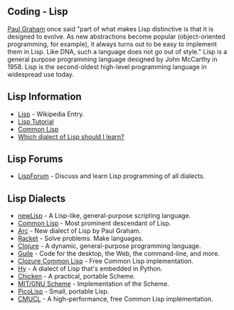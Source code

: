 ## Coding - Lisp

[Paul Graham](https://en.wikipedia.org/wiki/Paul_Graham_(programmer)) once said "part of what makes Lisp distinctive is that it is designed to evolve. As new abstractions become popular (object-oriented programming, for example), it always turns out to be easy to implement them in Lisp. Like DNA, such a language does not go out of style." Lisp is a general purpose programming language designed by John McCarthy in 1958. Lisp is the second-oldest high-level programming language in widespread use today. 

## Lisp Information

- [Lisp](https://en.wikipedia.org/wiki/Lisp_(programming_language)) - Wikipedia Entry.
- [Lisp Tutorial](http://www.tutorialspoint.com/lisp/)
- [Common Lisp](https://lisp-lang.org/)
- [Which dialect of Lisp should I learn?](https://stackoverflow.com/questions/1007250/which-dialect-of-lisp-should-i-learn)

## Lisp Forums

- [LispForum](http://www.lispforum.com) - Discuss and learn Lisp programming of all dialects.

## Lisp Dialects

- [newLisp](http://www.newlisp.org/) - A Lisp-like, general-purpose scripting language.
- [Common Lisp](https://common-lisp.net/) - Most prominent descendant of Lisp.
- [Arc](http://www.paulgraham.com/arc.html) - New dialect of Lisp by Paul Graham.
- [Racket](https://racket-lang.org/) - Solve problems. Make languages.
- [Clojure](https://clojure.org/) - A dynamic, general-purpose programming language.
- [Guile](https://www.gnu.org/software/guile/) - Code for the desktop, the Web, the command-line, and more.
- [Clozure Common Lisp](https://ccl.clozure.com/) - Free Common Lisp implementation.
- [Hy](https://github.com/hylang/hy) - A dialect of Lisp that's embedded in Python.
- [Chicken](https://www.call-cc.org/) - A practical, portable Scheme.
- [MIT/GNU Scheme](https://www.gnu.org/software/mit-scheme/) - Implementation of the Scheme.
- [PicoLisp](https://picolisp.com) - Small, portable Lisp.
- [CMUCL](https://www.cons.org/cmucl/) - A high-performance, free Common Lisp implementation.

